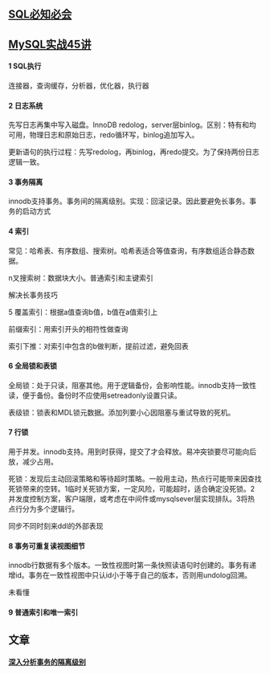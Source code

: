 ## [SQL必知必会](https://time.geekbang.org/column/intro/192)

## [MySQL实战45讲](https://time.geekbang.org/column/intro/139)

#### 1 SQL执行
连接器，查询缓存，分析器，优化器，执行器

#### 2 日志系统
先写日志再集中写入磁盘。InnoDB redolog，server层binlog。区别：特有和均可用，物理日志和原始日志，redo循环写，binlog追加写入。

更新语句的执行过程：先写redolog，再binlog，再redo提交。为了保持两份日志逻辑一致。

#### 3 事务隔离

innodb支持事务。事务间的隔离级别。实现：回滚记录。因此要避免长事务。事务的启动方式

#### 4 索引
常见：哈希表、有序数组、搜索树。哈希表适合等值查询，有序数组适合静态数据。

n叉搜索树：数据块大小。普通索引和主键索引

解决长事务技巧

5 覆盖索引：根据a值查询b值，b值在a值索引上

前缀索引：用索引开头的相符性做查询

索引下推：对索引中包含的b做判断，提前过滤，避免回表


#### 6 全局锁和表锁
全局锁：处于只读，阻塞其他。用于逻辑备份，会影响性能。innodb支持一致性读，便于备份。备份时不应使用setreadonly设置只读。

表级锁：锁表和MDL锁元数据。添加列要小心因阻塞与重试导致的死机。

#### 7 行锁
用于并发。innodb支持。用到时获得，提交了才会释放。易冲突锁要尽可能向后放，减少占用。

死锁：发现后主动回滚策略和等待超时策略。一般用主动，热点行可能带来因查找死锁带来的空转。1临时关死锁方案，一定风险，可能超时，适合确定没死锁。2并发度控制方案，客户端限，或考虑在中间件或mysqlsever层实现排队。3将热点行分为多个逻辑行。

同步不同时刻来ddl的外部表现

#### 8 事务可重复读视图细节
innodb行数据有多个版本。一致性视图时第一条快照读语句时创建的。事务有递增id。事务在一致性视图中只认id小于等于自己的版本，否则用undolog回溯。

未看懂

#### 9 普通索引和唯一索引

## 文章
#### [深入分析事务的隔离级别](http://www.hollischuang.com/archives/943)
